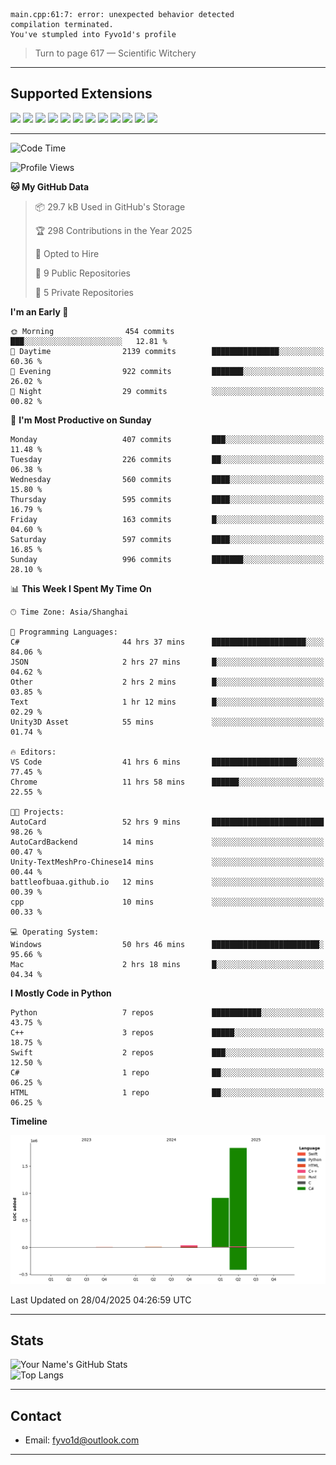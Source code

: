 ```
main.cpp:61:7: error: unexpected behavior detected
compilation terminated.
You've stumpled into Fyvo1d's profile
```

> Turn to page 617 — Scientific Witchery

---

## Supported Extensions

<p align="left">
  <img src="https://cdn.jsdelivr.net/gh/devicons/devicon/icons/cplusplus/cplusplus-original.svg" height="40" />
  <img src="https://cdn.jsdelivr.net/gh/devicons/devicon/icons/csharp/csharp-original.svg" height="40" />
  <img src="https://cdn.jsdelivr.net/gh/devicons/devicon/icons/python/python-original.svg" height="40" />
  <img src="https://cdn.jsdelivr.net/gh/devicons/devicon/icons/swift/swift-original.svg" height="40" />
  <img src="https://cdn.jsdelivr.net/gh/devicons/devicon/icons/git/git-original.svg" height="40" />
  <img src="https://cdn.jsdelivr.net/gh/devicons/devicon/icons/vscode/vscode-original.svg" height="40" />
  <img src="https://www.vulkan.org/user/themes/vulkan/images/logo/vulkan-logo.svg" height="40" />
  <img src="https://cdn.jsdelivr.net/gh/devicons/devicon/icons/opengl/opengl-original.svg" height="40" />
  <img src="https://cdn.jsdelivr.net/gh/devicons/devicon/icons/pytorch/pytorch-original.svg" height="40" />
  <img src="https://cdn.jsdelivr.net/gh/devicons/devicon/icons/unity/unity-original.svg" height="40" />
  <img src="https://cdn.jsdelivr.net/gh/devicons/devicon/icons/unrealengine/unrealengine-original.svg" height="40" />
  <img src="https://cdn.jsdelivr.net/gh/devicons/devicon/icons/cmake/cmake-original.svg" height="40" />
</p>


---

<!--START_SECTION:waka-->
![Code Time](http://img.shields.io/badge/Code%20Time-90%20hrs%201%20min-blue)

![Profile Views](http://img.shields.io/badge/Profile%20Views-86-blue)

**🐱 My GitHub Data** 

> 📦 29.7 kB Used in GitHub's Storage 
 > 
> 🏆 298 Contributions in the Year 2025
 > 
> 💼 Opted to Hire
 > 
> 📜 9 Public Repositories 
 > 
> 🔑 5 Private Repositories 
 > 
**I'm an Early 🐤** 

```text
🌞 Morning                454 commits         ███░░░░░░░░░░░░░░░░░░░░░░   12.81 % 
🌆 Daytime                2139 commits        ███████████████░░░░░░░░░░   60.36 % 
🌃 Evening                922 commits         ███████░░░░░░░░░░░░░░░░░░   26.02 % 
🌙 Night                  29 commits          ░░░░░░░░░░░░░░░░░░░░░░░░░   00.82 % 
```
📅 **I'm Most Productive on Sunday** 

```text
Monday                   407 commits         ███░░░░░░░░░░░░░░░░░░░░░░   11.48 % 
Tuesday                  226 commits         ██░░░░░░░░░░░░░░░░░░░░░░░   06.38 % 
Wednesday                560 commits         ████░░░░░░░░░░░░░░░░░░░░░   15.80 % 
Thursday                 595 commits         ████░░░░░░░░░░░░░░░░░░░░░   16.79 % 
Friday                   163 commits         █░░░░░░░░░░░░░░░░░░░░░░░░   04.60 % 
Saturday                 597 commits         ████░░░░░░░░░░░░░░░░░░░░░   16.85 % 
Sunday                   996 commits         ███████░░░░░░░░░░░░░░░░░░   28.10 % 
```


📊 **This Week I Spent My Time On** 

```text
🕑︎ Time Zone: Asia/Shanghai

💬 Programming Languages: 
C#                       44 hrs 37 mins      █████████████████████░░░░   84.06 % 
JSON                     2 hrs 27 mins       █░░░░░░░░░░░░░░░░░░░░░░░░   04.62 % 
Other                    2 hrs 2 mins        █░░░░░░░░░░░░░░░░░░░░░░░░   03.85 % 
Text                     1 hr 12 mins        █░░░░░░░░░░░░░░░░░░░░░░░░   02.29 % 
Unity3D Asset            55 mins             ░░░░░░░░░░░░░░░░░░░░░░░░░   01.74 % 

🔥 Editors: 
VS Code                  41 hrs 6 mins       ███████████████████░░░░░░   77.45 % 
Chrome                   11 hrs 58 mins      ██████░░░░░░░░░░░░░░░░░░░   22.55 % 

🐱‍💻 Projects: 
AutoCard                 52 hrs 9 mins       █████████████████████████   98.26 % 
AutoCardBackend          14 mins             ░░░░░░░░░░░░░░░░░░░░░░░░░   00.47 % 
Unity-TextMeshPro-Chinese14 mins             ░░░░░░░░░░░░░░░░░░░░░░░░░   00.44 % 
battleofbuaa.github.io   12 mins             ░░░░░░░░░░░░░░░░░░░░░░░░░   00.39 % 
cpp                      10 mins             ░░░░░░░░░░░░░░░░░░░░░░░░░   00.33 % 

💻 Operating System: 
Windows                  50 hrs 46 mins      ████████████████████████░   95.66 % 
Mac                      2 hrs 18 mins       █░░░░░░░░░░░░░░░░░░░░░░░░   04.34 % 
```

**I Mostly Code in Python** 

```text
Python                   7 repos             ███████████░░░░░░░░░░░░░░   43.75 % 
C++                      3 repos             █████░░░░░░░░░░░░░░░░░░░░   18.75 % 
Swift                    2 repos             ███░░░░░░░░░░░░░░░░░░░░░░   12.50 % 
C#                       1 repo              ██░░░░░░░░░░░░░░░░░░░░░░░   06.25 % 
HTML                     1 repo              ██░░░░░░░░░░░░░░░░░░░░░░░   06.25 % 
```



**Timeline**

![Lines of Code chart](https://raw.githubusercontent.com/FyVoid/FyVoid/main/assets/bar_graph.png)


 Last Updated on 28/04/2025 04:26:59 UTC
<!--END_SECTION:waka-->

---

## Stats

![Your Name's GitHub Stats](https://github-readme-stats.vercel.app/api?username=fyvoid&show_icons=true&theme=tokyonight)  
![Top Langs](https://github-readme-stats.vercel.app/api/top-langs/?username=fyvoid&layout=compact&theme=tokyonight)

---

## Contact

- Email: [fyvo1d@outlook.com](fyvo1d@outlook.com)  

---
